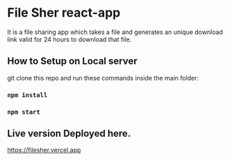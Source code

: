 # File Sher react-app

It is a file sharing app which takes a file and generates an unique download link valid for 24 hours to download that file.

## How to Setup on Local server

 git clone this repo and run these commands inside the main folder:

### `npm install`

### `npm start`

## Live version Deployed here.

https://filesher.vercel.app
